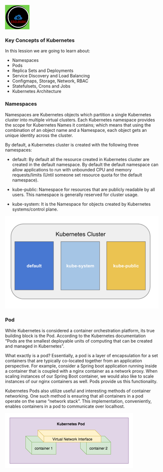 <img src="../images/c4logo.png">

### Key Concepts of Kubernetes
In this lession we are going to learn about:
- Namespaces
- Pods
- Replica Sets and Deployments
- Service Discovery and Load Balancing
- Configmaps, Storage, Network, RBAC
- Statefulsets, Crons and Jobs
- Kubernetes Architecture

### Namespaces
Namespaces are Kubernetes objects which partition a single Kubernetes cluster into multiple virtual clusters. Each Kubernetes namespace provides the scope for Kubernetes Names it contains; which means that using the combination of an object name and a Namespace, each object gets an unique identity across the cluster.

By default, a Kubernetes cluster is created with the following three namespaces:

- default: By default all the resource created in Kubernetes cluster are created in the default namespace. By default the default namespace can allow applications to run with unbounded CPU and memory requests/limits (Until someone set resource quota for the default namespace).

- kube-public: Namespace for resources that are publicly readable by all users. This namespace is generally reserved for cluster usage.

- kube-system: It is the Namespace for objects created by Kubernetes systems/control plane.

<img src="../images/namespaces.png">

### Pod
While Kubernetes is considered a container orchestration platform, its true building block is the Pod. According to the Kubernetes documentation “Pods are the smallest deployable units of computing that can be created and managed in Kubernetes”.

What exactly is a pod? Essentially, a pod is a layer of encapsulation for a set containers that are typically co-located together from an application perspective. For example, consider a Spring boot application running inside a container that is coupled with a nginx container as a network proxy. When scaling instances of our Spring Boot container, we would also like to scale instances of our nginx containers as well. Pods provide us this functionality.

Kubernetes Pods also utilize useful and interesting methods of container networking. One such method is ensuring that all containers in a pod operate on the same “network stack”. This implementation, conveniently, enables containers in a pod to communicate over localhost.

<img src="../images/Pod_Container_Network.png">